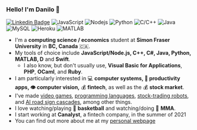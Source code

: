 ### Hello! I'm Danilo 👋

[![Linkedin Badge](https://img.shields.io/badge/-danilolekovic-blue?style=flat-square&logo=Linkedin&logoColor=white&link=https://www.linkedin.com/in/danilo-lekovic/)](https://www.linkedin.com/in/danilo-lekovic/)
![JavaScript](https://img.shields.io/badge/-JavaScript-F7DF1E?style=flat-square&logo=javascript)
![Nodejs](https://img.shields.io/badge/-Nodejs-339933?style=flat-square&logo=Node.js)
![Python](https://img.shields.io/badge/-Python-3776AB?style=flat-square&logo=Python)
![C/C++](https://img.shields.io/badge/-C++-00599C?style=flat-square&logo=c)
![Java](https://img.shields.io/badge/-java-E34A86?style=flat-square&logo=java)
![MySQL](https://img.shields.io/badge/-MySQL-4479A1?style=flat-square&logo=mysql)
![Heroku](https://img.shields.io/badge/-Heroku-430098?style=flat-square&logo=heroku)
![MATLAB](https://img.shields.io/badge/-MATLAB-0076A8?style=flat-square&logo=mathworks)

- I'm a **computing science / economics** student at **Simon Fraser University** in **BC, Canada** :canada:.
- My tools of choice include **JavaScript/Node.js, C++, C#, Java, Python, MATLAB, D** and **Swift**.
  - I also know, but don't usually use, **Visual Basic for Applications**, **PHP**, **OCaml**, and **Ruby**.
- I am particularly interested in :computer: **computer systems, :pencil: productivity apps, :eye: computer vision,** :moneybag: **fintech**, as well as the :moneybag: **stock market**. 
- I've made [video games](https://github.com/danilolekovic/pitfall), [programming languages](https://github.com/danilolekovic/iode), [stock-trading robots](https://github.com/danilolekovic/Butler), and [AI road sign cascades](https://github.com/danilolekovic/haar-negative), among other things.
- I love watching/playing :basketball: **basketball** and watching/doing :punch: **MMA**.
- I start working at **Canalyst**, a fintech company, in the summer of 2021
- You can find out more about me at my [personal webpage](http://danilolekovic.me/)


